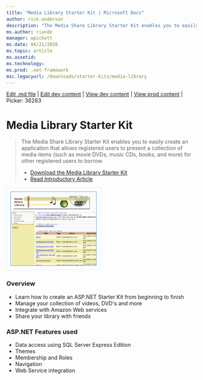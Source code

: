 ```yaml
---
title: "Media Library Starter Kit | Microsoft Docs"
author: rick-anderson
description: "The Media Share Library Starter Kit enables you to easily create an application that allows registered users to present a collection of media items (such as..."
ms.author: riande
manager: wpickett
ms.date: 04/21/2010
ms.topic: article
ms.assetid: 
ms.technology: 
ms.prod: .net-framework
msc.legacyurl: /downloads/starter-kits/media-library
---
```

[Edit .md file](C:\Projects\msc\dev\Msc.Www\Web.ASP\App_Data\github\downloads\starter-kits\media-library.md) | [Edit dev content](http://www.aspdev.net/umbraco#/content/content/edit/36283) | [View dev content](http://docs.aspdev.net/tutorials/downloads/starter-kits/media-library.html) | [View prod content](http://www.asp.net/downloads/starter-kits/media-library) | Picker: 36283

Media Library Starter Kit
====================
> The Media Share Library Starter Kit enables you to easily create an application that allows registered users to present a collection of media items (such as movie DVDs, music CDs, books, and more) for other registered users to borrow.
> 
> - [Download the Media Library Starter Kit](https://download.microsoft.com/download/0/F/3/0F39BA3D-0719-4234-ADEA-9E672F5D22B0/MediaShareLibraryIntro.msi)
> - [Read Introductory Article](https://msdn.microsoft.com/en-us/library/aa479392.aspx)


![Media Library Starter Kit](media-library/_static/image1.png)


### Overview

- Learn how to create an ASP.NET Starter Kit from beginning to finish
- Manage your collection of videos, DVD's and more
- Integrate with Amazon Web services
- Share your library with friends

### ASP.NET Features used

- Data access using SQL Server Express Edition
- Themes
- Membership and Roles
- Navigation
- Web Service integration